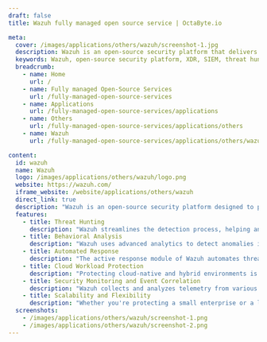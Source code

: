 ```yaml
---
draft: false
title: Wazuh fully managed open source service | OctaByte.io

meta:
  cover: /images/applications/others/wazuh/screenshot-1.jpg
  description: Wazuh is an open-source security platform that delivers unified XDR and SIEM protection for endpoints, cloud workloads, and containers, offering powerful threat hunting, behavioral analysis, and automated response capabilities.
  keywords: Wazuh, open-source security platform, XDR, SIEM, threat hunting, behavioral analysis, cloud workload protection, automated response, container security, endpoint protection, security analysis, threat detection, SIEM solution
  breadcrumb:
    - name: Home
      url: /
    - name: Fully managed Open-Source Services
      url: /fully-managed-open-source-services
    - name: Applications
      url: /fully-managed-open-source-services/applications
    - name: Others
      url: /fully-managed-open-source-services/applications/others
    - name: Wazuh
      url: /fully-managed-open-source-services/applications/others/wazuh

content:
  id: wazuh
  name: Wazuh
  logo: /images/applications/others/wazuh/logo.png
  website: https://wazuh.com/
  iframe_website: /website/applications/others/wazuh
  direct_link: true
  description: "Wazuh is an open-source security platform designed to provide robust protection for endpoints, cloud workloads, and containers. It integrates Extended Detection and Response (XDR) and Security Information and Event Management (SIEM) capabilities, enabling organizations to detect, analyze, and respond to threats efficiently. With its advanced features such as threat hunting, behavioral analysis, automated response, and cloud workload protection, Wazuh helps security teams reduce detection times, mitigate risks, and improve overall security posture. Whether protecting on-premises or hybrid cloud environments, Wazuh delivers comprehensive, scalable security solutions tailored for modern infrastructures."
  features:
    - title: Threat Hunting
      description: "Wazuh streamlines the detection process, helping analysts focus on the most critical events. By mapping detected incidents to adversary tactics and techniques, integrating third-party threat intelligence, and allowing custom queries, Wazuh enhances threat hunting efforts and improves response accuracy."
    - title: Behavioral Analysis
      description: "Wazuh uses advanced analytics to detect anomalies in user behavior, file integrity, and system performance, identifying potential security threats. Its behavioral analysis helps organizations swiftly recognize unusual patterns that could signal malicious activity, improving response times."
    - title: Automated Response
      description: "The active response module of Wazuh automates threat mitigation, reducing incident response times. This feature provides pre-configured actions or the option to create custom actions, streamlining security operations and ensuring rapid containment of security threats."
    - title: Cloud Workload Protection
      description: "Protecting cloud-native and hybrid environments is easy with Wazuh. It integrates seamlessly with cloud services, enabling comprehensive security monitoring and analysis across cloud workloads and containers, while detecting and mitigating both current and emerging threats."
    - title: Security Monitoring and Event Correlation
      description: "Wazuh collects and analyzes telemetry from various sources to provide a unified view of your security posture. Its event correlation feature helps identify suspicious activities across the entire infrastructure, improving visibility and reducing the chance of undetected breaches."
    - title: Scalability and Flexibility
      description: "Whether you're protecting a small enterprise or a large-scale infrastructure, Wazuh scales with your needs. Its flexible architecture allows you to expand coverage across a diverse range of environments, ensuring continuous protection as your organization grows."
  screenshots:
    - /images/applications/others/wazuh/screenshot-1.png
    - /images/applications/others/wazuh/screenshot-2.png
---
```

